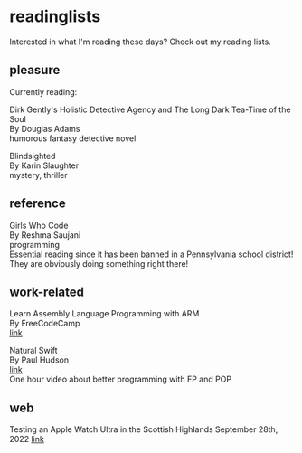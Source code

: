 # readinglists

Interested in what I'm reading these days? Check out my reading lists.


## pleasure

Currently reading:

Dirk Gently's Holistic Detective Agency and The Long Dark Tea-Time of the Soul  
By Douglas Adams  
humorous fantasy detective novel  

Blindsighted  
By Karin Slaughter  
mystery, thriller  

## reference 

Girls Who Code  
By Reshma Saujani  
programming  
Essential reading since it has been banned in a Pennsylvania school district! They are obviously doing something right there!

## work-related

Learn Assembly Language Programming with ARM  
By FreeCodeCamp  
[link](https://youtu.be/gfmRrPjnEw4)

Natural Swift  
By Paul Hudson  
[link](https://twostraws.gumroad.com/l/natural-swift)  
One hour video about better programming with FP and POP


## web

Testing an Apple Watch Ultra in the Scottish Highlands
September 28th, 2022
[link](https://www.david-smith.org/blog/2022/09/28/apple-watch-ultra-scotland/)
